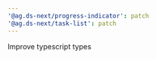 ```yaml
---
'@ag.ds-next/progress-indicator': patch
'@ag.ds-next/task-list': patch
---
```


Improve typescript types
